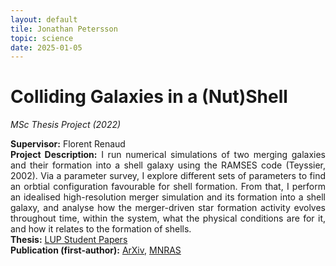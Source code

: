 ```yaml
---
layout: default
tile: Jonathan Petersson
topic: science
date: 2025-01-05
---
```


# Colliding Galaxies in a (Nut)Shell
*MSc Thesis Project (2022)*


<div style="text-align: justify;">
    <b>Supervisor:</b> Florent Renaud<br>
    <b>Project Description:</b> I run numerical simulations of two merging galaxies and their formation into a shell galaxy using the RAMSES code (Teyssier, 2002). Via a parameter survey, I explore different sets of parameters to find an orbtial configuration favourable for shell formation. From that, I perform an idealised high-resolution merger simulation and its formation into a shell galaxy, and analyse how the merger-driven star formation activity evolves throughout time, within the system, what the physical conditions are for it, and how it relates to the formation of shells.<br>
    <b>Thesis:</b> <a class="link" href="http://lup.lub.lu.se/student-papers/record/9094760">LUP Student Papers</a><br>
	<b>Publication (first-author):</b> <a class="link" href="https://arxiv.org/abs/2210.16333">ArXiv</a>, <a class="link" href="https://academic.oup.com/mnras/article/518/3/3261/6783164">MNRAS</a><br>
    <div style="display: flex; justify-content: space-evenly;">
    <!-- <img src="images/plotsv3_KSStarburst_plot7_rho.png" alt="MScProjectImg1" width="100%" height="100%"> -->
    <!-- <img src="images/plotsv3_SFR.png" alt="MScProjectImg2" width="50%" height="100%">
    <img src="images/plotsv3_KSEvol.png" alt="MScProjectImg3" width="50%" height="100%"> -->
    </div>
</div>    

